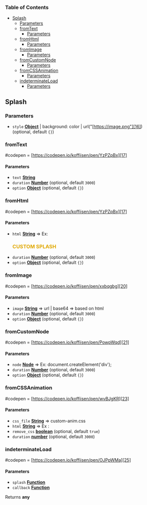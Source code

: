 <!-- Generated by documentation.js. Update this documentation by updating the source code. -->

### Table of Contents

-   [Splash][1]
    -   [Parameters][2]
    -   [fromText][3]
        -   [Parameters][4]
    -   [fromHtml][5]
        -   [Parameters][6]
    -   [fromImage][7]
        -   [Parameters][8]
    -   [fromCustomNode][9]
        -   [Parameters][10]
    -   [fromCSSAnimation][11]
        -   [Parameters][12]
    -   [indeterminateLoad][13]
        -   [Parameters][14]

## Splash

### Parameters

-   `style` **[Object][15]** | background: color | url("[https://image.png"][16]) (optional, default `{}`)

### fromText

\#codepen = [https://codepen.io/koffiisen/pen/YzPZpBx][17]

#### Parameters

-   `text` **[String][18]** 
-   `duration` **[Number][19]**  (optional, default `3000`)
-   `option` **[Object][15]**  (optional, default `{}`)

### fromHtml

\#codepen = [https://codepen.io/koffiisen/pen/YzPZpBx][17]

#### Parameters

-   `html` **[String][18]** => Ex: <h3 style='color: #e0a800'>CUSTOM SPLASH</h3>
-   `duration` **[Number][19]**  (optional, default `3000`)
-   `option` **[Object][15]**  (optional, default `{}`)

### fromImage

\#codepen = [https://codepen.io/koffiisen/pen/xxbqgbg][20]

#### Parameters

-   `image` **[String][18]** => url | base64 => based on html <img>
-   `duration` **[Number][19]**  (optional, default `3000`)
-   `option` **[Object][15]**  (optional, default `{}`)

### fromCustomNode

\#codepen = [https://codepen.io/koffiisen/pen/PowpWqd][21]

#### Parameters

-   `node` **[Node][22]** => Ex: document.createElement('div');
-   `duration` **[Number][19]**  (optional, default `3000`)
-   `option` **[Object][15]**  (optional, default `{}`)

### fromCSSAnimation

\#codepen = [https://codepen.io/koffiisen/pen/wvBJgKR][23]

#### Parameters

-   `css_file` **[String][18]** => custom-anim.css
-   `html` **[String][18]** => Ex : <div id="loader-wrapper"><div id="loader"></div></div>
-   `remove_css` **[boolean][24]**  (optional, default `true`)
-   `duration` **[number][19]**  (optional, default `3000`)

### indeterminateLoad

\#codepen = [https://codepen.io/koffiisen/pen/OJPpWMa][25]

#### Parameters

-   `splash` **[Function][26]** 
-   `callback` **[Function][26]** 

Returns **any** 

[1]: #splash

[2]: #parameters

[3]: #fromtext

[4]: #parameters-1

[5]: #fromhtml

[6]: #parameters-2

[7]: #fromimage

[8]: #parameters-3

[9]: #fromcustomnode

[10]: #parameters-4

[11]: #fromcssanimation

[12]: #parameters-5

[13]: #indeterminateload

[14]: #parameters-6

[15]: https://developer.mozilla.org/docs/Web/JavaScript/Reference/Global_Objects/Object

[16]: https://image.png"

[17]: https://codepen.io/koffiisen/pen/YzPZpBx

[18]: https://developer.mozilla.org/docs/Web/JavaScript/Reference/Global_Objects/String

[19]: https://developer.mozilla.org/docs/Web/JavaScript/Reference/Global_Objects/Number

[20]: https://codepen.io/koffiisen/pen/xxbqgbg

[21]: https://codepen.io/koffiisen/pen/PowpWqd

[22]: https://developer.mozilla.org/docs/Web/API/Node/nextSibling

[23]: https://codepen.io/koffiisen/pen/wvBJgKR

[24]: https://developer.mozilla.org/docs/Web/JavaScript/Reference/Global_Objects/Boolean

[25]: https://codepen.io/koffiisen/pen/OJPpWMa

[26]: https://developer.mozilla.org/docs/Web/JavaScript/Reference/Statements/function
